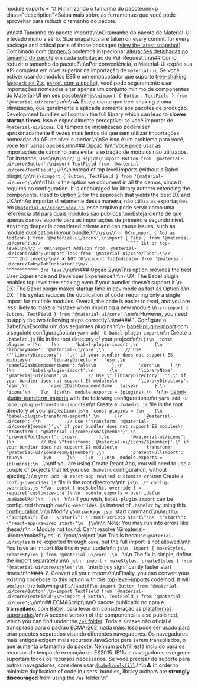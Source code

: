 module.exports = "# Minimizando o tamanho do pacote\n\n<p class=\"description\">Saiba mais sobre as ferramentas que você pode aproveitar para reduzir o tamanho do pacote.</p>\n\n## Tamanho do pacote importa\n\nO tamanho do pacote de Material-UI é levado muito a sério. Size snapshots are taken on every commit for every package and critical parts of those packages ([view the latest snapshot](/size-snapshot)). Combinado com [dangerJS](https://danger.systems/js/) podemos inspecionar [alterações detalhadas no tamanho do pacote](https://github.com/Foso/material-ui/pull/14638#issuecomment-466658459) em cada solicitação de Pull Request.\n\n## Como reduzir o tamanho do pacote?\n\nPor conveniência, o Material-UI expõe sua API completa em nível superior na importação de `material-ui`. Se você estiver usando módulos ES6 e um empacotador que suporte [tree-shaking](https://pt.stackoverflow.com/a/317844) ([`webpack` >= 2.x](https://webpack.js.org/guides/tree-shaking/), [`parcel` com a opção](https://en.parceljs.org/cli.html#enable-experimental-scope-hoisting/tree-shaking-support)), você pode seguramente usar importações nomeadas e ter apenas um conjunto mínimo de componentes do Material-UI em seu pacote:\n\n```js\nimport { Button, TextField } from '@material-ui/core';\n```\n\n⚠️ Esteja ciente que tree-shaking é uma otimização, que geralmente é aplicada somente aos pacotes de produção. Development bundles will contain the full library which can lead to **slower startup times**. Isso é especialmente perceptível se você importar de `@material-ui/icons`. Os tempos de inicialização podem ser aproximadamente 6 vezes mais lentos do que sem utilizar importações nomeadas da API de nível superior.\n\nSe isso é um problema para você, você tem várias opções:\n\n### Opção 1\n\nVocê pode usar as importações de caminho para evitar a extração de módulos não utilizados. For instance, use:\n\n```js\n// 🚀 Rápida\nimport Button from '@material-ui/core/Button';\nimport TextField from '@material-ui/core/TextField';\n```\n\ninstead of top level imports (without a Babel plugin):\n\n```js\nimport { Button, TextField } from '@material-ui/core';\n```\n\nThis is the option we document in all the demos, since it requires no configuration. It is encouraged for library authors extending the components. Head to [Option 2](#option-2) for the approach that yields the best DX and UX.\n\nAo importar diretamente dessa maneira, não utiliza as exportações em [`@material-ui/core/index.js`](https://github.com/Foso/material-ui/blob/master/packages/material-ui/src/index.js), esse arquivo pode servir como uma referência útil para quais módulos são públicos.\n\nEsteja ciente de que apenas damos suporte para as importações de primeiro e segundo nível. Anything deeper is considered private and can cause issues, such as module duplication in your bundle.\n\n```js\n// ✅ OK\nimport { Add as AddIcon } from '@material-ui/icons';\nimport { Tabs } from '@material-ui/core';\n//                                 ^^^^ 1st or top-level\n\n// ✅ OK\nimport AddIcon from '@material-ui/icons/Add';\nimport Tabs from '@material-ui/core/Tabs';\n//                                  ^^^^ 2nd level\n\n// ❌ NOT OK\nimport TabIndicator from '@material-ui/core/Tabs/TabIndicator';\n//                                               ^^^^^^^^^^^^ 3rd level\n```\n\n### Opção 2\n\nThis option provides the best User Experience and Developer Experience:\n\n- UX: The Babel plugin enables top level tree-shaking even if your bundler doesn't support it.\n- DX: The Babel plugin makes startup time in dev mode as fast as Option 1.\n- DX: This syntax reduces the duplication of code, requiring only a single import for multiple modules. Overall, the code is easier to read, and you are less likely to make a mistake when importing a new module.\n```js\nimport { Button, TextField } from '@material-ui/core';\n```\n\nHowever, you need to apply the two following steps correctly.\n\n#### 1. Configure o Babel\n\nEscolha um dos seguintes plugins:\n\n- [babel-plugin-import](https://github.com/ant-design/babel-plugin-import) com a seguinte configuração:\n\n  `yarn add -D babel-plugin-import`\n\n  Create a `.babelrc.js` file in the root directory of your project:\n\n  ```js\n  const plugins = [\n    [\n      'babel-plugin-import',\n      {\n        'libraryName': '@material-ui/core',\n        // Use \"'libraryDirectory': '',\" if your bundler does not support ES modules\n        'libraryDirectory': 'esm',\n        'camel2DashComponentName': false\n      },\n      'core'\n    ],\n    [\n      'babel-plugin-import',\n      {\n        'libraryName': '@material-ui/icons',\n        // Use \"'libraryDirectory': '',\" if your bundler does not support ES modules\n        'libraryDirectory': 'esm',\n        'camel2DashComponentName': false\n      },\n      'icons'\n    ]\n  ];\n\n  module.exports = {plugins};\n  ```\n\n- [babel-plugin-transform-imports](https://www.npmjs.com/package/babel-plugin-transform-imports) with the following configuration:\n\n  `yarn add -D babel-plugin-transform-imports`\n\n  Create a `.babelrc.js` file in the root directory of your project:\n\n  ```js\n  const plugins = [\n    [\n      'babel-plugin-transform-imports',\n      {\n        '@material-ui/core': {\n          // Use \"transform: '@material-ui/core/${member}',\" if your bundler does not support ES modules\n          'transform': '@material-ui/core/esm/${member}',\n          'preventFullImport': true\n        },\n        '@material-ui/icons': {\n          // Use \"transform: '@material-ui/icons/${member}',\" if your bundler does not support ES modules\n          'transform': '@material-ui/icons/esm/${member}',\n          'preventFullImport': true\n        }\n      }\n    ]\n  ];\n\n  module.exports = {plugins};\n  ```\n\nIf you are using Create React App, you will need to use a couple of projects that let you use `.babelrc` configuration, without ejecting.\n\n  `yarn add -D react-app-rewired customize-cra`\n\n  Create a `config-overrides.js` file in the root directory:\n\n  ```js\n  /* config-overrides.js */\n  const { useBabelRc, override } = require('customize-cra')\n\n  module.exports = override(\n    useBabelRc()\n  );\n  ```\n\n  If you wish, `babel-plugin-import` can be configured through `config-overrides.js` instead of `.babelrc` by using this [configuration](https://github.com/arackaf/customize-cra/blob/master/api.md#fixbabelimportslibraryname-options).\n\n  Modify your `package.json` start command:\n\n```diff\n  \"scripts\": {\n-  \"start\": \"react-scripts start\"\n+  \"start\": \"react-app-rewired start\"\n  }\n```\n\n  Note: You may run into errors like these:\n\n  > Module not found: Can't resolve '@material-ui/core/makeStyles' in '/your/project'\n\n  This is because `@material-ui/styles` is re-exported through `core`, but the full import is not allowed.\n\n  You have an import like this in your code:\n\n  ```js\n  import { makeStyles, createStyles } from '@material-ui/core';\n  ```\n\n  The fix is simple, define the import separately:\n\n  ```js\n  import { makeStyles, createStyles } from '@material-ui/core/styles';\n  ```\n\n  Enjoy significantly faster start times.\n\n#### 2. Convert all your imports\n\nFinally, you can convert your existing codebase to this option with this [top-level-imports](https://github.com/Foso/material-ui/blob/master/packages/material-ui-codemod/README.md#top-level-imports) codemod. It will perform the following diffs:\n\n```diff\n-import Button from '@material-ui/core/Button';\n-import TextField from '@material-ui/core/TextField';\n+import { Button, TextField } from '@material-ui/core';\n```\n\n## ECMAScript\n\nO pacote publicado no npm é **transpilado**, com [Babel](https://github.com/babel/babel), para levar em consideração as [plataformas suportadas](/getting-started/supported-platforms/).\n\nA second version of the components is also published, which you can find under the [`/es` folder](https://unpkg.com/@material-ui/core/es/). Toda a sintaxe não oficial é transpilada para o padrão [ECMA-262](https://www.ecma-international.org/publications/standards/Ecma-262.htm), nada mais. Isso pode ser usado para criar pacotes separados visando diferentes navegadores. Os navegadores mais antigos exigem mais recursos JavaScript para serem transpilados, o que aumenta o tamanho do pacote. Nenhum polyfill está incluído para os recursos de tempo de execução do ES2015. IE11+ e navegadores evergreen suportam todos os recursos necessários. Se você precisar de suporte para outros navegadores, considere usar [`@babel/polyfill`](https://www.npmjs.com/package/@babel/polyfill).\n\n⚠️ In order to minimize duplication of code in users' bundles, library authors are **strongly discouraged** from using the `/es` folder.\n"